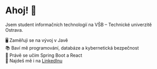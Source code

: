 # Ahoj! 👋

Jsem student informačních technologií na VŠB – Technické univerzitě Ostrava.

🖥️ Zaměřuji se na vývoj v Javě  
📚 Baví mě programování, databáze a kybernetická bezpečnost  
🌱 Právě se učím Spring Boot a React  
🔗 Najdeš mě i na [LinkedInu](https://www.linkedin.com)

